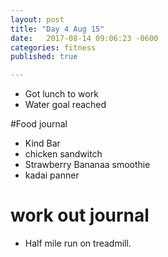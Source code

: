 ```yaml
---
layout: post
title: "Day 4 Aug 15"
date:   2017-08-14 09:06:23 -0600
categories: fitness
published: true

---
```


* Got lunch to work
* Water goal reached

#Food journal
* Kind Bar
* chicken sandwitch
* Strawberry Bananaa smoothie
* kadai panner


# work out journal
* Half mile run on treadmill.